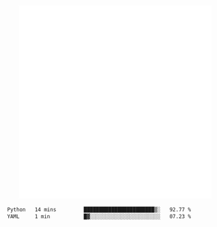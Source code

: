 <div align="center">
    <a href="https://konst.fish">
        <img src="https://raw.githubusercontent.com/konstfish/konstfish/master/fish.svg" alt="Logo" width="450"/>
    </a>
</div>

<!--START_SECTION:waka-->

```text
Python   14 mins         ███████████████████████▒░   92.77 %
YAML     1 min           █▓░░░░░░░░░░░░░░░░░░░░░░░   07.23 %
```

<!--END_SECTION:waka-->
